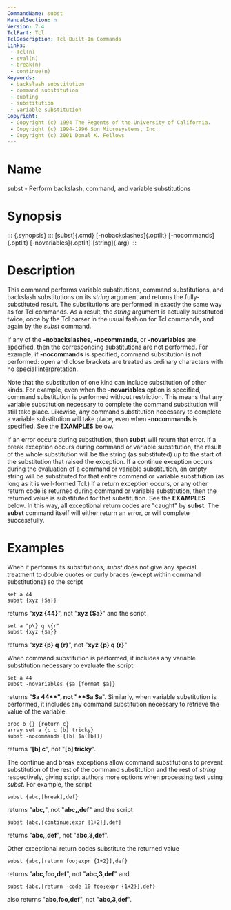 ```yaml
---
CommandName: subst
ManualSection: n
Version: 7.4
TclPart: Tcl
TclDescription: Tcl Built-In Commands
Links:
 - Tcl(n)
 - eval(n)
 - break(n)
 - continue(n)
Keywords:
 - backslash substitution
 - command substitution
 - quoting
 - substitution
 - variable substitution
Copyright:
 - Copyright (c) 1994 The Regents of the University of California.
 - Copyright (c) 1994-1996 Sun Microsystems, Inc.
 - Copyright (c) 2001 Donal K. Fellows
---
```


# Name

subst - Perform backslash, command, and variable substitutions

# Synopsis

::: {.synopsis} :::
[subst]{.cmd} [-nobackslashes]{.optlit} [-nocommands]{.optlit} [-novariables]{.optlit} [string]{.arg}
:::

# Description

This command performs variable substitutions, command substitutions, and backslash substitutions on its *string* argument and returns the fully-substituted result. The substitutions are performed in exactly the same way as for Tcl commands. As a result, the *string* argument is actually substituted twice, once by the Tcl parser in the usual fashion for Tcl commands, and again by the *subst* command.

If any of the **-nobackslashes**, **-nocommands**, or **-novariables** are specified, then the corresponding substitutions are not performed. For example, if **-nocommands** is specified, command substitution is not performed:  open and close brackets are treated as ordinary characters with no special interpretation.

Note that the substitution of one kind can include substitution of other kinds.  For example, even when the **-novariables** option is specified, command substitution is performed without restriction. This means that any variable substitution necessary to complete the command substitution will still take place.  Likewise, any command substitution necessary to complete a variable substitution will take place, even when **-nocommands** is specified.  See the **EXAMPLES** below.

If an error occurs during substitution, then **subst** will return that error.  If a break exception occurs during command or variable substitution, the result of the whole substitution will be the string (as substituted) up to the start of the substitution that raised the exception.  If a continue exception occurs during the evaluation of a command or variable substitution, an empty string will be substituted for that entire command or variable substitution (as long as it is well-formed Tcl.)  If a return exception occurs, or any other return code is returned during command or variable substitution, then the returned value is substituted for that substitution.  See the **EXAMPLES** below.  In this way, all exceptional return codes are "caught" by **subst**.  The **subst** command itself will either return an error, or will complete successfully.

# Examples

When it performs its substitutions, *subst* does not give any special treatment to double quotes or curly braces (except within command substitutions) so the script

```
set a 44
subst {xyz {$a}}
```

returns "**xyz {44}**", not "**xyz {$a}**" and the script

```
set a "p\} q \{r"
subst {xyz {$a}}
```

returns "**xyz {p} q {r}**", not "**xyz {p\} q \{r}**"

When command substitution is performed, it includes any variable substitution necessary to evaluate the script.

```
set a 44
subst -novariables {$a [format $a]}
```

returns "**$a 44**", not "**$a $a**". Similarly, when variable substitution is performed, it includes any command substitution necessary to retrieve the value of the variable.

```
proc b {} {return c}
array set a {c c [b] tricky}
subst -nocommands {[b] $a([b])}
```

returns "**[b] c**", not "**[b] tricky**".

The continue and break exceptions allow command substitutions to prevent substitution of the rest of the command substitution and the rest of *string* respectively, giving script authors more options when processing text using *subst*.  For example, the script

```
subst {abc,[break],def}
```

returns "**abc,**", not "**abc,,def**" and the script

```
subst {abc,[continue;expr {1+2}],def}
```

returns "**abc,,def**", not "**abc,3,def**".

Other exceptional return codes substitute the returned value

```
subst {abc,[return foo;expr {1+2}],def}
```

returns "**abc,foo,def**", not "**abc,3,def**" and

```
subst {abc,[return -code 10 foo;expr {1+2}],def}
```

also returns "**abc,foo,def**", not "**abc,3,def**".

